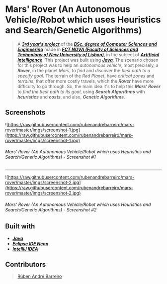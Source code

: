 # Mars' Rover (An Autonomous Vehicle/Robot which uses Heuristics and Search/Genetic Algorithms)

> A [**_3rd year's project_**](http://www.unl.pt/guia/2018/fct/UNLGI_getCurso?curso=935) of the [**_BSc. degree of Computer Sciences and Engineering_**](https://www.fct.unl.pt/en/education/course/integrated-master-computer-science/) made in [**_FCT NOVA (Faculty of Sciences and Technology of New University of Lisbon)_**](https://www.fct.unl.pt/), in the subject of [**_Artificial Intelligence_**](http://www.unl.pt/guia/2018/fct/UNLGI_getUC?uc=1712). This project was built using [**_Java_**](https://www.java.com/). The scenario chosen for this project was to help an _autonomous vehicle_, most precisely, a **_Rover_**, in the planet _Mars_, to _find_ and _discover_ the _best path to a specify goal_. The terrain of the _Red Planet_, have _critical zones_ and _terrains_, that offer more costly travels, which the **_Rover_** have more difficulty to go through. So, the main idea it's to help this **_Mars' Rover_** to _find the best path to its goal_, using **_Search Algorithms_** with **_heuristics_** and **_costs_**, and also, **_Genetic Algorithms_**.

## Screenshots

![https://raw.githubusercontent.com/rubenandrebarreiro/mars-rover/master/imgs/screenshot-1.jpg](https://raw.githubusercontent.com/rubenandrebarreiro/mars-rover/master/imgs/screenshot-1.jpg)
######  Mars' Rover (An Autonomous Vehicle/Robot which uses Heuristics and Search/Genetic Algorithms) - Screenshot #1

***

![https://raw.githubusercontent.com/rubenandrebarreiro/mars-rover/master/imgs/screenshot-2.jpg](https://raw.githubusercontent.com/rubenandrebarreiro/mars-rover/master/imgs/screenshot-2.jpg)
######  Mars' Rover (An Autonomous Vehicle/Robot which uses Heuristics and Search/Genetic Algorithms) - Screenshot #2


## Built with
* [**_Java_**](https://www.java.com/)
* [**_Eclipse IDE Neon_**](https://www.eclipse.org/)
* [**_IntelliJ IDEA_**](https://www.jetbrains.com/idea/)

## Contributors

> [Rúben André Barreiro](https://github.com/rubenandrebarreiro/)
